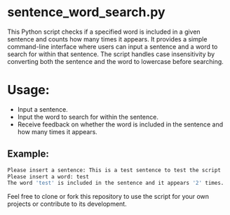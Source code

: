 # sentence_word_search.py

This Python script checks if a specified word is included in a given sentence and counts how many times it appears. It provides a simple command-line interface where users can input a sentence and a word to search for within that sentence. The script handles case insensitivity by converting both the sentence and the word to lowercase before searching.

# Usage:

- Input a sentence.
- Input the word to search for within the sentence.
- Receive feedback on whether the word is included in the sentence and how many times it appears.

## Example:

```sh
Please insert a sentence: This is a test sentence to test the script
Please insert a word: test
The word 'test' is included in the sentence and it appears '2' times.
```

Feel free to clone or fork this repository to use the script for your own projects or contribute to its development.
